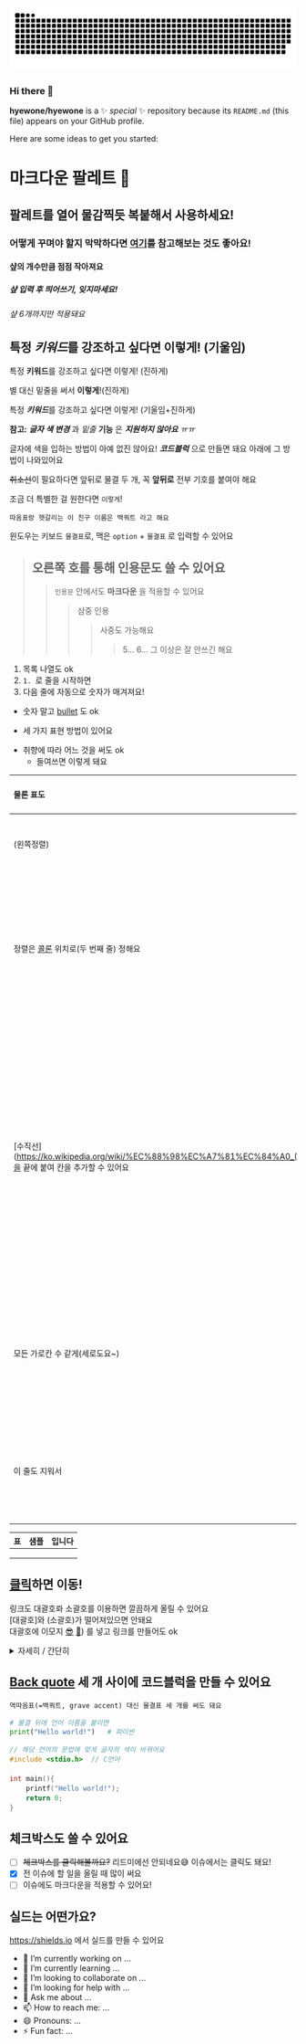 <picture>
  <source
    media="(prefers-color-scheme: dark)"
    srcset="https://raw.githubusercontent.com/hyewone/hyewone/output/github-contribution-grid-snake-dark.svg"
  />
  <source
    media="(prefers-color-scheme: light)"
    srcset="https://raw.githubusercontent.com/hyewone/hyewone/output/github-contribution-grid-snake.svg"
  />
  <img
    alt="github contribution grid snake animation"
    src="https://raw.githubusercontent.com/hyewone/hyewone/output/github-contribution-grid-snake.svg"
  />
</picture>

### Hi there 👋

**hyewone/hyewone** is a ✨ _special_ ✨ repository because its `README.md` (this file) appears on your GitHub profile.

Here are some ideas to get you started:

# 마크다운 팔레트 🎨
## 팔레트를 열어 물감찍듯 복붙해서 사용하세요!
### 어떻게 꾸며야 할지 막막하다면 [여기](https://dillinger.io)를 참고해보는 것도 좋아요!
#### 샾의 개수만큼 점점 작아져요
##### 샾 입력 후 띄어쓰기, 잊지마세요!
###### 샾 6개까지만 적용돼요


## 특정 *키워드*를 강조하고 싶다면 이렇게! (기울임)
	
특정 **키워드**를 강조하고 싶다면 이렇게! (진하게)  
	
별 대신 밑줄을 써서 __이렇게__!(진하게)
	
특정 ***키워드***를 강조하고 싶다면 이렇게! (기울임+진하게)  
	
**참고:** **_글자 색 변경_** 과 *밑줄* __기능__ 은 __*지원하지 않아요*__ _ㅠㅠ_

글자에 색을 입하는 방법이 아예 없진 않아요! ***코드블럭*** 으로 만들면 돼요 아래에 그 방법이 나와있어요

~~취소선~~이 필요하다면 앞뒤로 물결 두 개, 꼭 **앞뒤로** 전부 기호를 붙여야 해요

조금 더 특별한 걸 원한다면 `이렇게`!

`따옴표랑 헷갈리는 이 친구 이름은 백쿼트 라고 해요`

윈도우는 키보드 `물결표`로, 맥은 `option` + `물결표` 로 입력할 수 있어요

> ## 오른쪽 호를 통해 인용문도 쓸 수 있어요
> > `인용문` 안에서도 __마크다운__ 을 적용할 수 있어요
> > > 삼중 인용
> > > > 사중도 가능해요
> > > > > 5... 6... 그 이상은 잘 안쓰긴 해요

1. 목록 나열도 ok
2. `1. `로 줄을 시작하면
3. 다음 줄에 자동으로 숫자가 매겨져요!

* 숫자 말고 [bullet](https://ko.wikipedia.org/wiki/%EB%B6%88%EB%A6%BF) 도 ok
- 세 가지 표현 방법이 있어요
+ 취향에 따라 어느 것을 써도 ok
	* 들여쓰면 이렇게 돼요

|물론 표도|만들 수|있어요|
|:---|:---:|---:|
|(왼쪽정렬)|(가운데정렬)|(오른쪽정렬)|
|정렬은 [콜론](https://ko.wikipedia.org/wiki/%EC%8C%8D%EC%A0%90) 위치로(두 번째 줄) 정해요|세로칸은 최소 2개가 필요해요|가로칸도 (맨 윗줄 포함) 최소 2개|
|[수직선](https://ko.wikipedia.org/wiki/%EC%88%98%EC%A7%81%EC%84%A0_(%EA%B8%B0%ED%98%B8)을 끝에 붙여 칸을 추가할 수 있어요|힌트: 이 표의 끝 칸을 지워 세로 두 줄 짜리로 만들어보세요||
|모든 가로칸 수 같게(세로도요~)|칸 수가 다르면 표가 깨져요|칸을 비워놓을 수 있어요↑|
|이 줄도 지워서|가로칸도 없애보세요|참 쉽죠?|

|표|샘플|입니다|
|:---|:---:|---:|
||||
||||
||||

## [클릭](https://github.com/INU-Fake-Developers/INU-Fake-Developers)하면 이동!  
링크도 대괄호롸 소괄호를 이용하면 깔끔하게 올릴 수 있어요  
[대괄호]와 (소괄호)가 떨어져있으면 안돼요  
대괄호에 이모지 [😎](https://github.com/INU-Fake-Developers/INU-Fake-Developers)
[🎨](https://github.com/INU-Fake-Developers/INU-Fake-Developers/blob/main/markdown-palette.md))
 를 넣고 링크를 만들어도 ok

<details>
<summary>자세히 / 간단히</summary>
<div markdown="1">

복사 후 붙여넣고 summary 태그 사이와 여기만 바꾸면 끝!  
내용을 지우다 꺾쇠괄호까지 지우지 않도록 조심하세요
</div>
</details>

## [Back quote](https://ko.wikipedia.org/wiki/%EC%96%B5%EC%9D%8C_%EB%B6%80%ED%98%B8) 세 개 사이에 코드블럭을 만들 수 있어요

~~~
역따옴표(=백쿼트, grave accent) 대신 물결표 세 개를 써도 돼요
~~~

~~~python
# 물결 뒤에 언어 이름을 붙이면
print("Hello world!")	# 파이썬
~~~

~~~c
// 해당 언어의 문법에 맞게 글자의 색이 바뀌어요
#include <stdio.h>	// C언어

int main(){
	printf("Hello world!");
	return 0;
}
~~~

## 체크박스도 쓸 수 있어요
- [ ] ~~체크박스를 클릭해볼까요?~~ 리드미에선 안되네요😅 이슈에서는 클릭도 돼요!
- [x] 전 이슈에 할 일을 올릴 때 많이 써요
- [ ] 이슈에도 마크다운을 적용할 수 있어요!

## 실드는 어떤가요?
https://shields.io 에서 실드를 만들 수 있어요  

- 🔭 I’m currently working on ...
- 🌱 I’m currently learning ...
- 👯 I’m looking to collaborate on ...
- 🤔 I’m looking for help with ...
- 💬 Ask me about ...
- 📫 How to reach me: ...
- 😄 Pronouns: ...
- ⚡ Fun fact: ...
